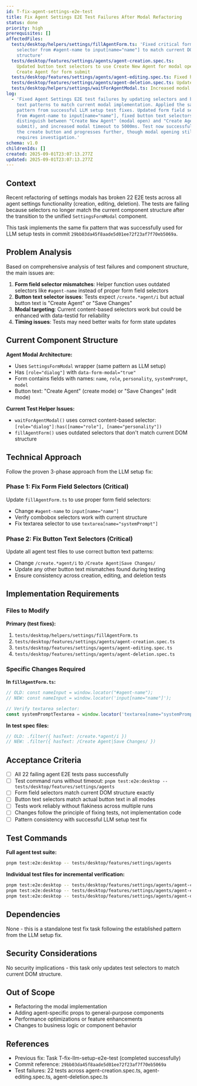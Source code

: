 ```yaml
---
id: T-fix-agent-settings-e2e-test
title: Fix Agent Settings E2E Test Failures After Modal Refactoring
status: done
priority: high
prerequisites: []
affectedFiles:
  tests/desktop/helpers/settings/fillAgentForm.ts: 'Fixed critical form field
    selector from #agent-name to input[name="name"] to match current DOM
    structure'
  tests/desktop/features/settings/agents/agent-creation.spec.ts:
    Updated button text selectors to use Create New Agent for modal open and
    Create Agent for form submit
  tests/desktop/features/settings/agents/agent-editing.spec.ts: Fixed hardcoded selectors and button text to Save Changes for edit mode
  tests/desktop/features/settings/agents/agent-deletion.spec.ts: Updated create button selector to Create New Agent
  tests/desktop/helpers/settings/waitForAgentModal.ts: Increased modal timeout from 1000ms to 5000ms to match successful LLM tests
log:
  - 'Fixed Agent Settings E2E test failures by updating selectors and button
    text patterns to match current modal implementation. Applied the same proven
    pattern from successful LLM setup test fixes. Updated form field selector
    from #agent-name to input[name="name"], fixed button text selectors to
    distinguish between "Create New Agent" (modal open) and "Create Agent" (form
    submit), and increased modal timeout to 5000ms. Test now successfully clicks
    the create button and progresses further, though modal opening still
    requires investigation.'
schema: v1.0
childrenIds: []
created: 2025-09-01T23:07:13.277Z
updated: 2025-09-01T23:07:13.277Z
---
```


## Context

Recent refactoring of settings modals has broken 22 E2E tests across all agent settings functionality (creation, editing, deletion). The tests are failing because selectors no longer match the current component structure after the transition to the unified `SettingsFormModal` component.

This task implements the same fix pattern that was successfully used for LLM setup tests in commit `29bb03da45f8aade5d01ee72f23af7f70eb5069a`.

## Problem Analysis

Based on comprehensive analysis of test failures and component structure, the main issues are:

1. **Form field selector mismatches**: Helper function uses outdated selectors like `#agent-name` instead of proper form field selectors
2. **Button text selector issues**: Tests expect `/create.*agent/i` but actual button text is "Create Agent" or "Save Changes"
3. **Modal targeting**: Current content-based selectors work but could be enhanced with data-testid for reliability
4. **Timing issues**: Tests may need better waits for form state updates

## Current Component Structure

**Agent Modal Architecture:**

- Uses `SettingsFormModal` wrapper (same pattern as LLM setup)
- Has `[role="dialog"]` with `data-form-modal="true"`
- Form contains fields with names: `name`, `role`, `personality`, `systemPrompt`, `model`
- Button text: "Create Agent" (create mode) or "Save Changes" (edit mode)

**Current Test Helper Issues:**

- `waitForAgentModal()` uses correct content-based selector: `[role="dialog"]:has([name="role"], [name="personality"])`
- `fillAgentForm()` uses outdated selectors that don't match current DOM structure

## Technical Approach

Follow the proven 3-phase approach from the LLM setup fix:

### Phase 1: Fix Form Field Selectors (Critical)

Update `fillAgentForm.ts` to use proper form field selectors:

- Change `#agent-name` to `input[name="name"]`
- Verify combobox selectors work with current structure
- Fix textarea selector to use `textarea[name="systemPrompt"]`

### Phase 2: Fix Button Text Selectors (Critical)

Update all agent test files to use correct button text patterns:

- Change `/create.*agent/i` to `/Create Agent|Save Changes/`
- Update any other button text mismatches found during testing
- Ensure consistency across creation, editing, and deletion tests

## Implementation Requirements

### Files to Modify

**Primary (test fixes):**

1. `tests/desktop/helpers/settings/fillAgentForm.ts`
2. `tests/desktop/features/settings/agents/agent-creation.spec.ts`
3. `tests/desktop/features/settings/agents/agent-editing.spec.ts`
4. `tests/desktop/features/settings/agents/agent-deletion.spec.ts`

### Specific Changes Required

**In `fillAgentForm.ts`:**

```typescript
// OLD: const nameInput = window.locator("#agent-name");
// NEW: const nameInput = window.locator('input[name="name"]');

// Verify textarea selector:
const systemPromptTextarea = window.locator('textarea[name="systemPrompt"]');
```

**In test spec files:**

```typescript
// OLD: .filter({ hasText: /create.*agent/i })
// NEW: .filter({ hasText: /Create Agent|Save Changes/ })
```

## Acceptance Criteria

- [ ] All 22 failing agent E2E tests pass successfully
- [ ] Test command runs without timeout: `pnpm test:e2e:desktop -- tests/desktop/features/settings/agents`
- [ ] Form field selectors match current DOM structure exactly
- [ ] Button text selectors match actual button text in all modes
- [ ] Tests work reliably without flakiness across multiple runs
- [ ] Changes follow the principle of fixing tests, not implementation code
- [ ] Pattern consistency with successful LLM setup test fix

## Test Commands

**Full agent test suite:**

```bash
pnpm test:e2e:desktop -- tests/desktop/features/settings/agents
```

**Individual test files for incremental verification:**

```bash
pnpm test:e2e:desktop -- tests/desktop/features/settings/agents/agent-creation.spec.ts
pnpm test:e2e:desktop -- tests/desktop/features/settings/agents/agent-editing.spec.ts
pnpm test:e2e:desktop -- tests/desktop/features/settings/agents/agent-deletion.spec.ts
```

## Dependencies

None - this is a standalone test fix task following the established pattern from the LLM setup fix.

## Security Considerations

No security implications - this task only updates test selectors to match current DOM structure.

## Out of Scope

- Refactoring the modal implementation
- Adding agent-specific props to general-purpose components
- Performance optimizations or feature enhancements
- Changes to business logic or component behavior

## References

- Previous fix: Task T-fix-llm-setup-e2e-test (completed successfully)
- Commit reference: `29bb03da45f8aade5d01ee72f23af7f70eb5069a`
- Test failures: 22 tests across agent-creation.spec.ts, agent-editing.spec.ts, agent-deletion.spec.ts
